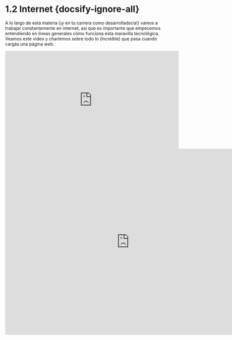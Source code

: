 # 1.2 Internet {docsify-ignore-all}

A lo largo de esta materia (¡y en tu carrera como desarrollador/a!) vamos a trabajar constantemente en internet, asi que es importante que empecemos entendiendo en líneas generales cómo funciona esta maravilla tecnológica. Veamos este video y charlemos sobre todo lo (increíble) que pasa cuando cargás una página web.

<iframe width="560" height="315" src="https://www.youtube.com/embed/ewrBalT_eBM" frameborder="0" allow="accelerometer; autoplay; encrypted-media; gyroscope; picture-in-picture" allowfullscreen></iframe>

<iframe width="800" height="600" src="https://www.youtube.com/embed/7DXNmEwdGy4" frameborder="0" allow="accelerometer; autoplay; encrypted-media; gyroscope; picture-in-picture" allowfullscreen></iframe>
